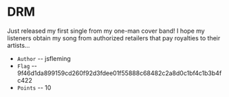# DRM
Just released my first single from my one-man cover band!
I hope my listeners obtain my song from authorized retailers
that pay royalties to their artists...

* `Author` -- jsfleming
* `Flag` -- 9f46d1da899159cd260f92d3fdee01f55888c68482c2a8d0c1bf4c1b3b4fc422
* `Points` -- 10
